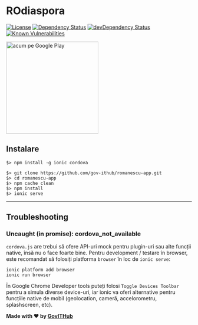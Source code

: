 # ROdiaspora
[![License](https://img.shields.io/badge/License-Apache%202.0-blue.svg)](https://opensource.org/licenses/Apache-2.0)
[![Dependency Status](https://david-dm.org/gov-ithub/ro-diaspora/status.svg)](https://david-dm.org/gov-ithub/ro-diaspora)
[![devDependency Status](https://david-dm.org/gov-ithub/ro-diaspora/dev-status.svg)](https://david-dm.org/gov-ithub/ro-diaspora#info=devDependencies)
[![Known Vulnerabilities](https://snyk.io/test/github/gov-ithub/ro-diaspora/8f3d6d079920b7f2e53362e4fb8595e8c28593c4/badge.svg)](https://snyk.io/test/github/gov-ithub/ro-diaspora/8f3d6d079920b7f2e53362e4fb8595e8c28593c4)



<a href='https://play.google.com/store/apps/details?id=com.ionicframework.romanescuapp2146162&hl=en&pcampaignid=MKT-Other-global-all-co-prtnr-py-PartBadge-Mar2515-1'><img alt='acum pe Google Play' src='https://play.google.com/intl/en_us/badges/images/generic/ro_badge_web_generic.png' width="250"/></a>

## Instalare

```
$> npm install -g ionic cordova

$> git clone https://github.com/gov-ithub/romanescu-app.git
$> cd romanescu-app
$> npm cache clean
$> npm install
$> ionic serve
```

----------

## Troubleshooting

### Uncaught (in promise): cordova_not_available
`cordova.js` are trebui să ofere API-uri mock pentru plugin-uri sau alte funcții native, însă nu o face foarte bine. Pentru development / testare în browser, este recomandat să folosiți platforma `browser` în loc de `ionic serve`:

```
ionic platform add browser
ionic run browser
```

În Google Chrome Developer tools puteți folosi `Toggle Devices Toolbar` pentru a simula diverse device-uri, iar ionic va oferi alternative pentru funcțiile native de mobil (geolocation, cameră, accelorometru, splashscreen, etc).

**Made with :heart: by [GovITHub](http://ithub.gov.ro)**
